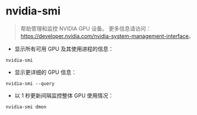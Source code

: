 # nvidia-smi

> 帮助管理和监控 NVIDIA GPU 设备。
> 更多信息请访问：<https://developer.nvidia.com/nvidia-system-management-interface>。

- 显示所有可用 GPU 及其使用进程的信息：

`nvidia-smi`

- 显示更详细的 GPU 信息：

`nvidia-smi --query`

- 以 1 秒更新间隔监控整体 GPU 使用情况：

`nvidia-smi dmon`